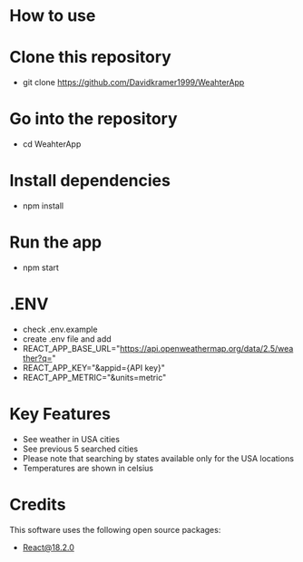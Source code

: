 # How to use

# Clone this repository
- git clone https://github.com/Davidkramer1999/WeahterApp

# Go into the repository
- cd WeahterApp

# Install dependencies
- npm install

# Run the app
- npm start

# .ENV
 - check .env.example
 - create .env file and add
 - REACT_APP_BASE_URL="https://api.openweathermap.org/data/2.5/weather?q="
 - REACT_APP_KEY="&appid={API key}" 
 - REACT_APP_METRIC="&units=metric"

# Key Features
 - See weather in USA cities 
 - See previous 5 searched cities
 - Please note that searching by states available only for the USA locations
 - Temperatures are shown in celsius

# Credits
 This software uses the following open source packages:
  - React@18.2.0
